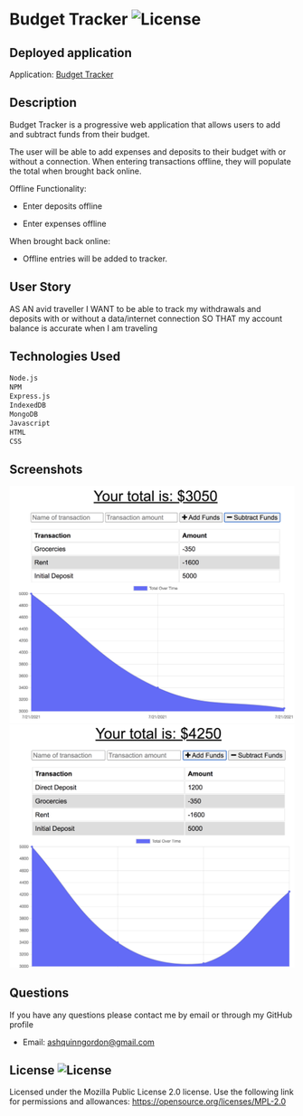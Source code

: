 # Budget Tracker ![License](https://img.shields.io/badge/License-MPL%202.0-brightgreen.svg)

## Deployed application

Application: [Budget Tracker](https://fast-beyond-budget.herokuapp.com/)

## Description
Budget Tracker is a progressive web application that allows users to add and subtract funds from their budget. 

The user will be able to add expenses and deposits to their budget with or without a connection. When entering transactions offline, they will populate the total when brought back online.

Offline Functionality:

  * Enter deposits offline

  * Enter expenses offline

When brought back online:

  * Offline entries will be added to tracker.

## User Story
AS AN avid traveller
I WANT to be able to track my withdrawals and deposits with or without a data/internet connection
SO THAT my account balance is accurate when I am traveling


        
## Technologies Used

```
Node.js
NPM
Express.js
IndexedDB
MongoDB
Javascript
HTML
CSS
```
## Screenshots

![Image1](public/assets/images/budget1.png)
![Image2](public/assets/images/budget2.png)




## Questions       
If you have any questions please contact me by email or through my GitHub profile
        
* Email: ashquinngordon@gmail.com
        
## License ![License](https://img.shields.io/badge/License-MPL%202.0-brightgreen.svg)     
Licensed under the Mozilla Public License 2.0 license. Use the following link for permissions and allowances:
https://opensource.org/licenses/MPL-2.0